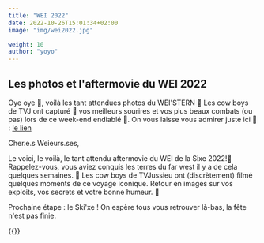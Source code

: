 ```yaml
---
title: "WEI 2022"
date: 2022-10-26T15:01:34+02:00
image: "img/wei2022.jpg"

weight: 10
author: "yoyo"
---
```


## Les photos et l'aftermovie du WEI 2022

Oye oye 📢, voilà les tant attendues photos du WEI'STERN 🤠
Les cow boys de TVJ ont capturé 📸 vos meilleurs sourires et vos plus beaux combats (ou pas) lors de ce week-end endiablé 🎉. 
On vous laisse vous admirer juste ici 🤩 : [le lien](https://drive.google.com/drive/folders/1VGyqT7mW_ZVMYW9ymSg7ml6AhawsJXvh "photos du wei 2022") 

Cher.e.s Weieurs.ses,

Le voici, le voilà, le tant attendu aftermovie du WEI de la Sixe 2022!🥳
Rappelez-vous, vous aviez conquis les terres du far west il y a de cela quelques semaines. 🤠
Les cow boys de TVJussieu ont (discrètement) filmé quelques moments de ce voyage iconique.
Retour en images sur vos exploits, vos secrets et votre bonne humeur. 🎥

Prochaine étape : le Ski'xe ! On espère tous vous retrouver là-bas, la fête n'est pas finie.

{{<youtube xsnfBP3goIE>}}